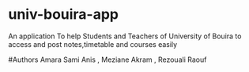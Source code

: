 # univ-bouira-app
An application To help Students and Teachers of University of Bouira to access and post notes,timetable and courses easily

#Authors
Amara Sami Anis , Meziane Akram , Rezouali Raouf
